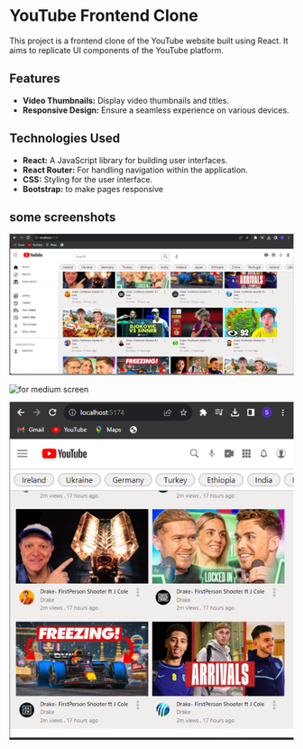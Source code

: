 # YouTube Frontend Clone

This project is a frontend clone of the YouTube website built using React. It aims to replicate  UI components of the YouTube platform.

## Features

- **Video Thumbnails:** Display video thumbnails and titles.
- **Responsive Design:** Ensure a seamless experience on various devices.

## Technologies Used

- **React:** A JavaScript library for building user interfaces.
- **React Router:** For handling navigation within the application.
- **CSS:** Styling for the user interface.
- **Bootstrap:** to make pages responsive
## some screenshots
![for large screen](https://github.com/solomonsitot/Youtube-clone-react/blob/main/youtube%20clone/large.png)

![for medium screen](https://github.com/solomonsitot/Youtube-clone-react/blob/main/youtube%20clone/medium.png)

![for small screen](https://github.com/solomonsitot/Youtube-clone-react/blob/main/youtube%20clone/small.png)
